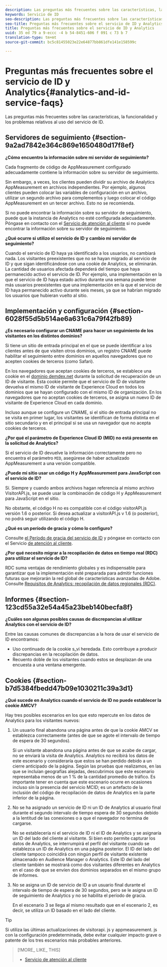 ```yaml
---
description: Las preguntas más frecuentes sobre las características, la funcionalidad y los problemas relativos al uso del servicio de ID.
keywords: Servicio de ID
seo-description: Las preguntas más frecuentes sobre las características, la funcionalidad y los problemas relativos al uso del servicio de ID.
seo-title: Preguntas más frecuentes sobre el servicio de ID y Analytics
title: Preguntas más frecuentes sobre el servicio de ID y Analytics
uuid: 35 ed 79 a 9-eccc -4 b 54-8451-606 f 091 c 73 b 7
translation-type: tm+mt
source-git-commit: bc5c81455023e22e64877bb861dfe141e158599c

---
```



# Preguntas más frecuentes sobre el servicio de ID y Analytics{#analytics-and-id-service-faqs}

Las preguntas más frecuentes sobre las características, la funcionalidad y los problemas relativos al uso del servicio de ID.

## Servidores de seguimiento {#section-9a2ad7842e364c869e1650480d17f8ef}

**¿Cómo encuentro la información sobre mi servidor de seguimiento?**

Cada fragmento de código de AppMeasurement configurado adecuadamente contiene la información sobre su servidor de seguimiento.

Sin embargo, a veces, los clientes pueden dividir su archivo de Analytics AppMeasurement en archivos independientes. Por ejemplo, algunos clientes pueden colocar las variables de configuración en un archivo, utilizar un segundo archivo para complementos y luego colocar el código AppMeasurement en un tercer archivo. Esto no se recomienda.

Si no puede encontrar la información sobre su servidor de seguimiento, puede que la instancia de Analytics no esté configurada adecuadamente. Póngase en contacto con el [Servicio de atención al cliente](https://helpx.adobe.com/marketing-cloud/contact-support.html) si no puede encontrar la información sobre su servidor de seguimiento.

**¿Qué ocurre si utilizo el servicio de ID y cambio mi servidor de seguimiento?**

Cuando el servicio de ID haya ya identificado a los usuarios, no cambiará nada. Los visitantes preexistentes que no se hayan migrado al servicio de ID y que sigan identificándose con una cookie de Analytics, se eliminarán. La cantidad de usuarios afectada dependerá del tiempo que haya permanecido activo el servicio de ID. Por ejemplo, una implementación en la que el servicio de ID haya estado activo durante una semana puede tener más usuarios preexistentes que una implementación en la que el servicio de ID haya permanecido activo durante seis meses, ya que se habrían migrado los usuarios que hubieran vuelto al sitio.

## Implementación y configuración {#section-6028f55d5b514ae6a631c6a79f42fb89}

**¿Es necesario configurar un CNAME para hacer un seguimiento de los visitantes en los distintos dominios?**

Si tiene un sitio de entrada principal en el que se puede identificar a los clientes antes de que visiten otros dominios, un registro CNAME puede habilitar el seguimiento entre dominios en aquellos navegadores que no acepten cookies de terceros (como Safari).

En los navegadores que aceptan cookies de terceros, se establece una cookie en el [dominio demdex.net](https://marketing.adobe.com/resources/help/en_US/aam/demdex-calls.html) durante la solicitud de recuperación de un ID de visitante. Esta cookie permite que el servicio de ID de visitante devuelva el mismo ID de visitante de Experience Cloud en todos los dominios que se hayan configurado con el mismo ID de organización. En los navegadores que no aceptan cookies de terceros, se asigna un nuevo ID de visitante de Experience Cloud en cada dominio.

Incluso aunque se configure un CNAME, si el sitio de entrada principal no se visita en primer lugar, los visitantes se identifican de forma distinta en el sitio secundario y en el principal si se usa un navegador que no acepta cookies de terceros.

**¿Por qué el parámetro de Experience Cloud ID (MID) no está presente en la solicitud de Analytics?**

Si el servicio de ID devuelve la información correctamente pero no encuentra el parámetro `MID`, asegúrese de haber actualizado AppMeasurement a una versión compatible.

**¿Puede mi sitio usar un código H y AppMeasurement para JavaScript con el servicio de ID?**

Sí. Siempre y cuando ambos archivos hagan referencia al mismo archivo VisitorAPI.js, se puede usar la combinación de código H y AppMeasurement para JavaScript en el sitio.

No obstante, el código H no es compatible con el código visitorAPI.js versión 1.6 o posterior. Si desea actualizar a visitorAPI.js v 1.6 (o posterior), no podrá seguir utilizando el código H.

**¿Qué es un período de gracia y cómo lo configuro?**

Consulte [el Período de gracia del servicio de ID](../reference/analytics-reference/grace-period.md) y póngase en contacto con el Servicio [de atención al cliente](https://helpx.adobe.com/marketing-cloud/contact-support.html).

**¿Por qué necesito migrar a la recopilación de datos en tiempo real (RDC) para utilizar el servicio de ID?**

RDC suma ventajas de rendimiento globales y es indispensable para garantizar que la implementación esté preparada para admitir funciones futuras que mejorarán la red global de características avanzadas de Adobe. Consulte [Requisitos de Analytics: recopilación de datos regionales (RDC)](../reference/requirements.md#section-7d04bb013bc84a25bae3b148bc0ca25f).

## Informes {#section-123cd55a32e54a45a23beb140becfa8f}

**¿Cuáles son algunas posibles causas de discrepancias al utilizar Analytics con el servicio de ID?**

Entre las causas comunes de discrepancias a la hora de usar el servicio de ID encontramos:

* Uso continuado de la cookie s_vi heredada. Esto contribuye a producir discrepancias en la recopilación de datos. 
* Recuento doble de los visitantes cuando estos se desplazan de una encuesta a una ventana emergente.

## Cookies {#section-b7d5384fbedd47b09e1030211c39a3d1}

**¿Qué sucede en Analytics cuando el servicio de ID no puede establecer la cookie AMCV?**

Hay tres posibles escenarios en los que esto repercute en los datos de Analytics para los visitantes nuevos:

1. Un usuario final abandona una página antes de que la cookie AMCV se establezca correctamente (antes de que se agote el intervalo de tiempo de espera de 30 segundos).

   Si un visitante abandona una página antes de que se acabe de cargar, no se enviará la visita de Analytics. Analytics no recibirá los datos de este escenario y consideraría que estos se han perdido debido a un cierre anticipado de la página. Según las pruebas que realizamos, en las que se incluían geografías alejadas, descubrimos que este escenario representaba menos de un 1 % de la cantidad promedio de tráfico. Es importante tener en cuenta que este escenario ocurre en ocasiones incluso sin la presencia del servicio MCID; es un artefacto de la inclusión del código de recopilación de datos de Analytics en la parte inferior de la página.

1. No se ha asignado un servicio de ID ni un ID de Analytics al usuario final durante el segundo intervalo de tiempo espera de 30 segundos debido a la lentitud de las conexiones o a que el navegador no termina de cargarse.

   No se establecería ni el servicio de ID ni el ID de Analytics y se asignaría un ID del lado del cliente al visitante. Si bien esto permite capturar los datos de Analytics, se interrumpirá el perfil del visitante cuando se establezca un ID de Analytics en una página posterior. El ID del lado del cliente tampoco coincidirá con ningún perfil de visitante existente almacenado en Audience Manager o Analytics. Este ID del lado del cliente también se mostrará como dos visitantes diferentes en Analytics en el caso de que se envíen dos dominios separados en el mismo grupo de informes.

1. No se asigna un ID de servicio de ID a un usuario final durante el intervalo de tiempo de espera de 30 segundos, pero se le asigna un ID de seguimiento de Analytics y no se habilita el período de gracia.

   En el escenario 3 se llega al mismo resultado que en el escenario 2, es decir, se utiliza un ID basado en el lado del cliente.

>[!TIP]
>
>Si utiliza las últimas actualizaciones de visitorapi. js y appmeasurement. js con la configuración predeterminada, debe evitar cualquier impacto grave o patente de los tres escenarios más probables anteriores.

>[!MORE_ LIKE_ THIS]
>
>* [Servicio de atención al cliente](https://helpx.adobe.com/marketing-cloud/contact-support.html)

